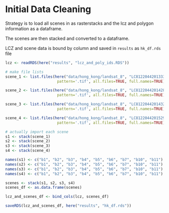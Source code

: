 Initial Data Cleaning
================

Strategy is to load all scenes in as rasterstacks and the lcz and
polygon information as a dataframe.

The scenes are then stacked and converted to a dataframe.

LCZ and scene data is bound by column and saved in `results` as
`hk_df.rds` file

``` r
lcz <- readRDS(here("results", "lcz_and_poly_ids.RDS"))

# make file lists
scene_1 <- list.files(here("data/hong_kong/landsat_8", "LC81220442013333LGN00"),
                       pattern='.tif', all.files=TRUE, full.names=TRUE)

scene_2 <- list.files(here("data/hong_kong/landsat_8", "LC81220442014288LGN00"),
                       pattern='.tif', all.files=TRUE, full.names=TRUE)

scene_3 <- list.files(here("data/hong_kong/landsat_8", "LC81220442014320LGN00"),
                       pattern='.tif', all.files=TRUE, full.names=TRUE)

scene_4 <- list.files(here("data/hong_kong/landsat_8", "LC81220442015291LGN00"),
                       pattern='.tif', all.files=TRUE, full.names=TRUE)

# actually import each scene
s1 <- stack(scene_1)
s2 <- stack(scene_2)
s3 <- stack(scene_3)
s4 <- stack(scene_4)
```

``` r
names(s1) <- c("b1", "b2", "b3", "b4", "b5", "b6", "b7", "b10", "b11")
names(s2) <- c("b1", "b2", "b3", "b4", "b5", "b6", "b7", "b10", "b11")
names(s3) <- c("b1", "b2", "b3", "b4", "b5", "b6", "b7", "b10", "b11")
names(s4) <- c("b1", "b2", "b3", "b4", "b5", "b6", "b7", "b10", "b11")
```

``` r
scenes <- stack(s1, s2, s3, s4)
scenes_df <- as.data.frame(scenes)
```

``` r
lcz_and_scenes_df <- bind_cols(lcz, scenes_df)
```

``` r
saveRDS(lcz_and_scenes_df, here("results", "hk_df.rds"))
```
